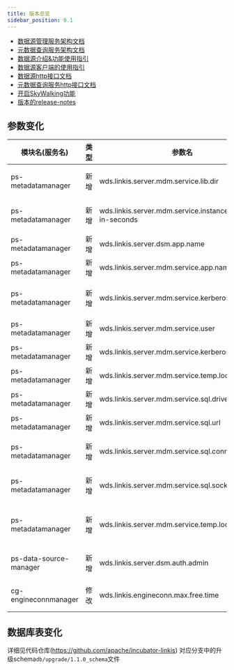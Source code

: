 ```yaml
---
title: 版本总览
sidebar_position: 0.1
--- 
```


- [数据源管理服务架构文档](/architecture/public_enhancement_services/datasource_manager.md)
- [元数据查询服务架构文档](/architecture/public_enhancement_services/metadata_manager.md)
- [数据源介绍&功能使用指引](/deployment/start_metadatasource.md)
- [数据源客户端的使用指引](/user_guide/linkis-datasource-client.md)
- [数据源http接口文档](/api/http/data-source-manager-api.md)
- [元数据查询服务http接口文档](/api/http/metadatamanager-api.md)
- [开启SkyWalking功能](/deployment/involve_skywalking_into_linkis.md)
- [版本的release-notes](/download/release-notes-1.1.0)

## 参数变化 

| 模块名(服务名)| 类型  |     参数名                                                | 默认值                                                | 描述                                                    |
| ----------- | ----- | -------------------------------------------------------- | ----------------------------------------------------- | ------------------------------------------------------- |
|ps-metadatamanager | 新增  | wds.linkis.server.mdm.service.lib.dir                    | /lib/linkis-public-enhancements/linkis-ps-metadatamanager/service | 设置需要加载数据源jar包的相对路径，会通过反射调用|
|ps-metadatamanager | 新增  | wds.linkis.server.mdm.service.instance.expire-in-seconds | 60                                                    | 设置加载子服务的过期时间，超过该时间将不加载该服务           |
|ps-metadatamanager | 新增  | wds.linkis.server.dsm.app.name                           | linkis-ps-data-source-manager                         | 设置获取数据源信息的名称                                 |
|ps-metadatamanager | 新增  | wds.linkis.server.mdm.service.app.name                   | linkis-ps-metadatamanager                             | 设置元数据查询服务的服务名称                                  |
|ps-metadatamanager | 新增  | wds.linkis.server.mdm.service.kerberos.principle         | hadoop/HOST@EXAMPLE.COM                               | set kerberos principle for linkis-metadata hive service |
|ps-metadatamanager | 新增  | wds.linkis.server.mdm.service.user                       | hadoop                                                | 设置hive服务的访问用户                                    |
|ps-metadatamanager | 新增  | wds.linkis.server.mdm.service.kerberos.krb5.path         | ""                                                    | 设置hive服务使用的kerberos krb5 路径                     |
|ps-metadatamanager | 新增  | wds.linkis.server.mdm.service.temp.location              | classpath:/tmp                                        | 设置kafka与hive的临时路径                               |
|ps-metadatamanager | 新增  | wds.linkis.server.mdm.service.sql.driver                 | com.mysql.jdbc.Driver                                 | 设置mysql服务的驱动                                     |
|ps-metadatamanager | 新增  | wds.linkis.server.mdm.service.sql.url                    | jdbc:mysql://%s:%s/%s                                 | 设置mysql服务的url格式                                  |
|ps-metadatamanager | 新增  | wds.linkis.server.mdm.service.sql.connect.timeout        | 3000                                                  | 设置mysql服务连接mysql服务的连接超时时间                 |
|ps-metadatamanager | 新增  | wds.linkis.server.mdm.service.sql.socket.timeout         | 6000                                                  | 设置mysql服务打开mysql服务的socket超时时间              |
|ps-metadatamanager | 新增  | wds.linkis.server.mdm.service.temp.location              | /tmp/keytab                                           | 设置服务的本地临时存储路径，主要是存储从bml物料服务下载的认证文件 |
|ps-data-source-manager| 新增  | wds.linkis.server.dsm.auth.admin                      | hadoop                                                | datasourcemanager 部分接口权限验证用户  |
|cg-engineconnmanager| 修改  | wds.linkis.engineconn.max.free.time                     | 1h -> 0.5h                                           | EngineConn的最大空闲时间 从1h调至0.5h |

## 数据库表变化 

详细见代码仓库(https://github.com/apache/incubator-linkis) 对应分支中的升级schema`db/upgrade/1.1.0_schema`文件
